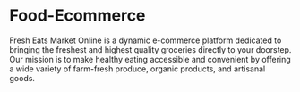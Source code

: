 # Food-Ecommerce
Fresh Eats Market Online is a dynamic e-commerce platform dedicated to bringing the freshest and highest quality groceries directly to your doorstep. Our mission is to make healthy eating accessible and convenient by offering a wide variety of farm-fresh produce, organic products, and artisanal goods.
